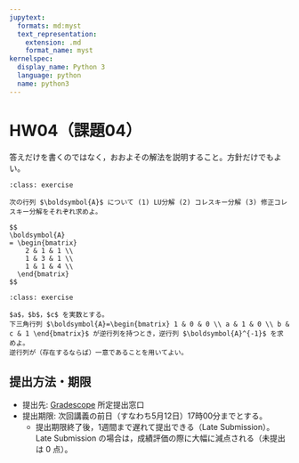 ```yaml
---
jupytext:
  formats: md:myst
  text_representation:
    extension: .md
    format_name: myst
kernelspec:
  display_name: Python 3
  language: python
  name: python3
---
```


# HW04（課題04）

答えだけを書くのではなく，おおよその解法を説明すること。方針だけでもよい。

````{admonition} 問1
:class: exercise

次の行列 $\boldsymbol{A}$ について (1) LU分解 (2) コレスキー分解 (3) 修正コレスキー分解をそれぞれ求めよ。

$$
\boldsymbol{A}
= \begin{bmatrix}
    2 & 1 & 1 \\
    1 & 3 & 1 \\
    1 & 1 & 4 \\
  \end{bmatrix}
$$
````

````{admonition} 問2
:class: exercise

$a$，$b$，$c$ を実数とする。
下三角行列 $\boldsymbol{A}=\begin{bmatrix} 1 & 0 & 0 \\ a & 1 & 0 \\ b & c & 1 \end{bmatrix}$ が逆行列を持つとき，逆行列 $\boldsymbol{A}^{-1}$ を求めよ。
逆行列が（存在するならば）一意であることを用いてよい。
````

## 提出方法・期限

- 提出先: [Gradescope](https://www.gradescope.com/) 所定提出窓口
- 提出期限: 次回講義の前日（すなわち5月12日）17時00分までとする。
  - 提出期限終了後，1週間まで遅れて提出できる（Late Submission）。Late Submission の場合は，成績評価の際に大幅に減点される（未提出は 0 点）。
